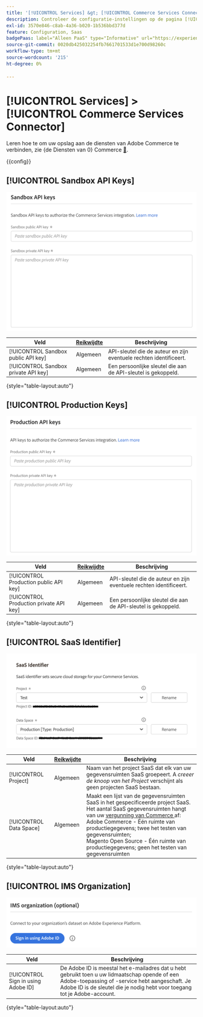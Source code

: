 ```yaml
---
title: '[!UICONTROL Services] &gt; [!UICONTROL Commerce Services Connector]'
description: Controleer de configuratie-instellingen op de pagina [!UICONTROL Services] &gt; [!UICONTROL Commerce Services Connector] van Commerce Admin.
exl-id: 3570e846-c8ab-4a36-b020-1b536bbd377d
feature: Configuration, Saas
badgePaas: label="Alleen PaaS" type="Informative" url="https://experienceleague.adobe.com/nl/docs/commerce/user-guides/product-solutions" tooltip="Is alleen van toepassing op Adobe Commerce op Cloud-projecten (door Adobe beheerde PaaS-infrastructuur) en op projecten in het veld."
source-git-commit: 0020db425032254fb7661701533d1e700d98260c
workflow-type: tm+mt
source-wordcount: '215'
ht-degree: 0%

---
```


# [!UICONTROL Services] > [!UICONTROL Commerce Services Connector]

Leren hoe te om uw opslag aan de diensten van Adobe Commerce te verbinden, zie {de Diensten van 0} Commerce [&#128279;](https://experienceleague.adobe.com/docs/commerce/user-guides/integration-services/saas.html?lang=nl-NL).

{{config}}

## [!UICONTROL Sandbox API Keys]

![ Sandbox API Sleutel ](./assets/sandbox-key-saas-configuration.png)<!-- zoom -->

| Veld | [ Reikwijdte ](../../getting-started/websites-stores-views.md#scope-settings) | Beschrijving |
|--- |--- |--- |
| [!UICONTROL Sandbox public API key] | Algemeen | API-sleutel die de auteur en zijn eventuele rechten identificeert. |
| [!UICONTROL Sandbox private API key] | Algemeen | Een persoonlijke sleutel die aan de API-sleutel is gekoppeld. |

{style="table-layout:auto"}

## [!UICONTROL Production Keys]

![ de Sleutel van productie API ](./assets/prod-key-saas-configuration.png)<!-- zoom -->

| Veld | [ Reikwijdte ](../../getting-started/websites-stores-views.md#scope-settings) | Beschrijving |
|--- |--- |--- |
| [!UICONTROL Production public API key] | Algemeen | API-sleutel die de auteur en zijn eventuele rechten identificeert. |
| [!UICONTROL Production private API key] | Algemeen | Een persoonlijke sleutel die aan de API-sleutel is gekoppeld. |

{style="table-layout:auto"}

## [!UICONTROL SaaS Identifier]

![ identiteitskaart SaaS ](./assets/saas-identifier.png)<!-- zoom -->

| Veld | [ Reikwijdte ](../../getting-started/websites-stores-views.md#scope-settings) | Beschrijving |
|--- |--- |--- |
| [!UICONTROL Project] | Algemeen | Naam van het project SaaS dat elk van uw gegevensruimten SaaS groepeert. A _creeer de knoop van het Project_ verschijnt als geen projecten SaaS bestaan. |
| [!UICONTROL Data Space] | Algemeen | Maakt een lijst van de gegevensruimten SaaS in het gespecificeerde project SaaS. Het aantal SaaS gegevensruimten hangt van uw [ vergunning van Commerce ](https://experienceleague.adobe.com/docs/commerce/user-guides/integration-services/saas.html?lang=nl-NL) af:<br /> Adobe Commerce - Één ruimte van productiegegevens; twee het testen van gegevensruimten;<br /> Magento Open Source - Één ruimte van productiegegevens; geen het testen van gegevensruimten |

{style="table-layout:auto"}

## [!UICONTROL IMS Organization]

![ IMS Organisatie ](./assets/ims-organization.png)<!-- zoom -->

| Veld | Beschrijving |
|--- |--- |
| [!UICONTROL Sign in using Adobe ID] | De Adobe ID is meestal het e-mailadres dat u hebt gebruikt toen u uw lidmaatschap opende of een Adobe-toepassing of -service hebt aangeschaft. Je Adobe ID is de sleutel die je nodig hebt voor toegang tot je Adobe-account. |

{style="table-layout:auto"}
